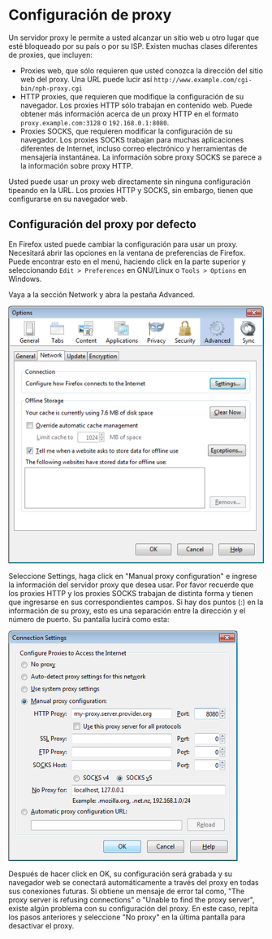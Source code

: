Configuración de proxy
======================

Un servidor proxy le permite a usted alcanzar un sitio web u otro lugar que esté bloqueado por su país o por su ISP. Existen muchas clases diferentes de proxies, que incluyen:

 * Proxies web, que sólo requieren que usted conozca la dirección del sitio web del proxy. Una URL puede lucir así `http://www.example.com/cgi-bin/nph-proxy.cgi`
 * HTTP proxies, que requieren que modifique la configuración de su navegador. Los proxies HTTP sólo trabajan en contenido web. Puede obtener más información acerca de un proxy HTTP en el  formato `proxy.example.com:3128` o `192.168.0.1:8080`.
 * Proxies SOCKS, que requieren modificar la configuración de su navegador. Los proxies SOCKS trabajan para muchas aplicaciones diferentes de Internet, incluso correo electrónico y herramientas de mensajería instantánea. La información sobre proxy SOCKS se parece a la información sobre proxy HTTP.

Usted puede usar un proxy web directamente sin ninguna configuración tipeando en la URL. Los proxies HTTP y SOCKS, sin embargo, tienen que configurarse en su navegador web.

Configuración del proxy por defecto
-----------------------------------

En Firefox usted puede cambiar la configuración para usar un proxy. Necesitará abrir las opciones en la ventana de preferencias de Firefox. Puede encontrar esto en el menú, haciendo click en la parte superior y seleccionando `Edit > Preferences` en GNU/Linux o `Tools > Options` en Windows.

Vaya a la sección Network y abra la pestaña Advanced.

![Firefox Proxy Settings](ff_proxy_1.png)

Seleccione Settings, haga click en "Manual proxy configuration" e ingrese la información del servidor proxy que desea usar. Por favor recuerde que los proxies HTTP y los proxies SOCKS trabajan de distinta forma y tienen que ingresarse en sus correspondientes campos. Si hay dos puntos (:) en la información de su proxy, esto es una separación entre la dirección y el número de puerto. Su pantalla lucirá como esta:

![Firefox Proxy Settings](ff_proxy_2.png)

Después de hacer click en OK, su configuración será grabada y su navegador web se conectará automáticamente a través del proxy en todas sus conexiones futuras. Si obtiene un mensaje de error tal como, "The proxy server is refusing connections" o "Unable to find the proxy server", existe algún problema con su configuración del proxy. En este caso, repita los pasos anteriores y seleccione "No proxy" en la última pantalla para desactivar el proxy.

